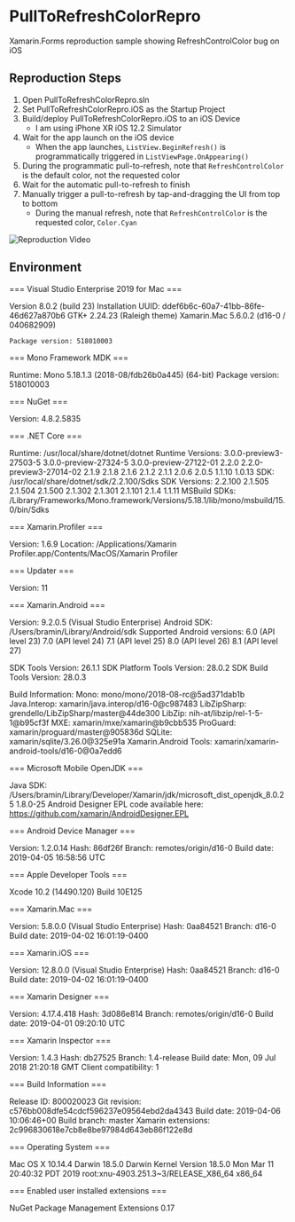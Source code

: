 # PullToRefreshColorRepro
Xamarin.Forms reproduction sample showing RefreshControlColor bug on iOS

## Reproduction Steps

1. Open PullToRefreshColorRepro.sln
2. Set PullToRefreshColorRepro.iOS as the Startup Project
3. Build/deploy PullToRefreshColorRepro.iOS to an iOS Device
    - I am using iPhone XR iOS 12.2 Simulator
4. Wait for the app launch on the iOS device
    - When the app launches, `ListView.BeginRefresh()` is programmatically triggered in `ListViewPage.OnAppearing()`
5. During the programmatic pull-to-refresh, note that `RefreshControlColor` is the default color, not the requested color
6. Wait for the automatic pull-to-refresh to finish
7. Manually trigger a pull-to-refresh by tap-and-dragging the UI from top to bottom
    - During the manual refresh, note that `RefreshControlColor` is the requested color, `Color.Cyan`

![Reproduction Video](https://user-images.githubusercontent.com/13558917/56069815-a12b4f80-5d39-11e9-94b5-8998bde4d78b.gif)


## Environment

=== Visual Studio Enterprise 2019 for Mac ===

Version 8.0.2 (build 23)
Installation UUID: ddef6b6c-60a7-41bb-86fe-46d627a870b6
	GTK+ 2.24.23 (Raleigh theme)
	Xamarin.Mac 5.6.0.2 (d16-0 / 040682909)

	Package version: 518010003

=== Mono Framework MDK ===

Runtime:
	Mono 5.18.1.3 (2018-08/fdb26b0a445) (64-bit)
	Package version: 518010003

=== NuGet ===

Version: 4.8.2.5835

=== .NET Core ===

Runtime: /usr/local/share/dotnet/dotnet
Runtime Versions:
	3.0.0-preview3-27503-5
	3.0.0-preview-27324-5
	3.0.0-preview-27122-01
	2.2.0
	2.2.0-preview3-27014-02
	2.1.9
	2.1.8
	2.1.6
	2.1.2
	2.1.1
	2.0.6
	2.0.5
	1.1.10
	1.0.13
SDK: /usr/local/share/dotnet/sdk/2.2.100/Sdks
SDK Versions:
	2.2.100
	2.1.505
	2.1.504
	2.1.500
	2.1.302
	2.1.301
	2.1.101
	2.1.4
	1.1.11
MSBuild SDKs: /Library/Frameworks/Mono.framework/Versions/5.18.1/lib/mono/msbuild/15.0/bin/Sdks

=== Xamarin.Profiler ===

Version: 1.6.9
Location: /Applications/Xamarin Profiler.app/Contents/MacOS/Xamarin Profiler

=== Updater ===

Version: 11

=== Xamarin.Android ===

Version: 9.2.0.5 (Visual Studio Enterprise)
Android SDK: /Users/bramin/Library/Android/sdk
	Supported Android versions:
		6.0 (API level 23)
		7.0 (API level 24)
		7.1 (API level 25)
		8.0 (API level 26)
		8.1 (API level 27)

SDK Tools Version: 26.1.1
SDK Platform Tools Version: 28.0.2
SDK Build Tools Version: 28.0.3

Build Information: 
Mono: mono/mono/2018-08-rc@5ad371dab1b
Java.Interop: xamarin/java.interop/d16-0@c987483
LibZipSharp: grendello/LibZipSharp/master@44de300
LibZip: nih-at/libzip/rel-1-5-1@b95cf3f
MXE: xamarin/mxe/xamarin@b9cbb535
ProGuard: xamarin/proguard/master@905836d
SQLite: xamarin/sqlite/3.26.0@325e91a
Xamarin.Android Tools: xamarin/xamarin-android-tools/d16-0@0a7edd6

=== Microsoft Mobile OpenJDK ===

Java SDK: /Users/bramin/Library/Developer/Xamarin/jdk/microsoft_dist_openjdk_8.0.25
1.8.0-25
Android Designer EPL code available here:
https://github.com/xamarin/AndroidDesigner.EPL

=== Android Device Manager ===

Version: 1.2.0.14
Hash: 86df26f
Branch: remotes/origin/d16-0
Build date: 2019-04-05 16:58:56 UTC

=== Apple Developer Tools ===

Xcode 10.2 (14490.120)
Build 10E125

=== Xamarin.Mac ===

Version: 5.8.0.0 (Visual Studio Enterprise)
Hash: 0aa84521
Branch: d16-0
Build date: 2019-04-02 16:01:19-0400

=== Xamarin.iOS ===

Version: 12.8.0.0 (Visual Studio Enterprise)
Hash: 0aa84521
Branch: d16-0
Build date: 2019-04-02 16:01:19-0400

=== Xamarin Designer ===

Version: 4.17.4.418
Hash: 3d086e814
Branch: remotes/origin/d16-0
Build date: 2019-04-01 09:20:10 UTC

=== Xamarin Inspector ===

Version: 1.4.3
Hash: db27525
Branch: 1.4-release
Build date: Mon, 09 Jul 2018 21:20:18 GMT
Client compatibility: 1

=== Build Information ===

Release ID: 800020023
Git revision: c576bb008dfe54cdcf596237e09564ebd2da4343
Build date: 2019-04-06 10:06:46+00
Build branch: master
Xamarin extensions: 2c996830618e7cb8e8be97984d643eb86f122e8d

=== Operating System ===

Mac OS X 10.14.4
Darwin 18.5.0 Darwin Kernel Version 18.5.0
    Mon Mar 11 20:40:32 PDT 2019
    root:xnu-4903.251.3~3/RELEASE_X86_64 x86_64

=== Enabled user installed extensions ===

NuGet Package Management Extensions 0.17

